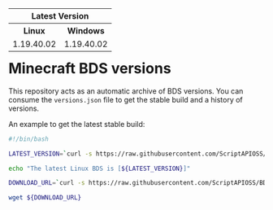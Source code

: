 <table align="right">
  <tr><th colspan=2><strong>Latest Version</strong></th></tr>
  <tr><th><strong>Linux</strong></th><th><strong>Windows</strong></th></tr>
  <tr><td>1.19.40.02</td><td>1.19.40.02</td></tr>
</table>
<h1>Minecraft BDS versions</h1>

This repository acts as an automatic archive of BDS versions.
You can consume the `versions.json` file to get the stable build
and a history of versions.

An example to get the latest stable build:

```bash
#!/bin/bash

LATEST_VERSION=`curl -s https://raw.githubusercontent.com/ScriptAPIOSS/BDS-Versions/main/versions.json | jq -r '.linux.stable'`

echo "The latest Linux BDS is [${LATEST_VERSION}]"

DOWNLOAD_URL=`curl -s https://raw.githubusercontent.com/ScriptAPIOSS/BDS-Versions/main/linux/${LATEST_VERSION}.json | jq -r '.download_url'`

wget ${DOWNLOAD_URL}
```
